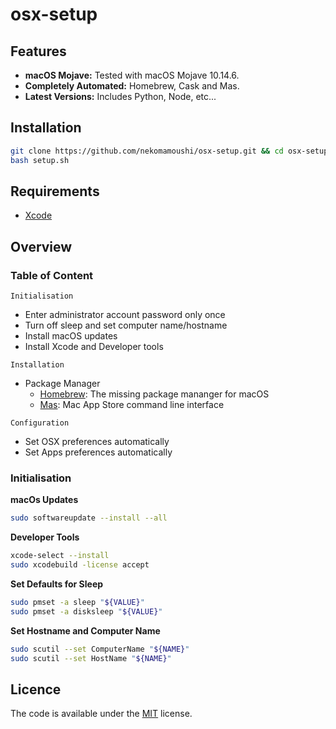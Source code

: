 # osx-setup

## Features

- **macOS Mojave:** Tested with macOS Mojave 10.14.6.
- **Completely Automated:** Homebrew, Cask and Mas.
- **Latest Versions:** Includes Python, Node, etc...

## Installation

```bash
git clone https://github.com/nekomamoushi/osx-setup.git && cd osx-setup
bash setup.sh
```

## Requirements

- [Xcode](https://apps.apple.com/fr/app/xcode/id497799835?mt=12)

## Overview 

### Table of Content

`Initialisation`

* Enter administrator account password only once
* Turn off sleep and set computer name/hostname
* Install macOS updates
* Install Xcode and Developer tools 

`Installation`

* Package Manager
  * [Homebrew](https://brew.sh/): The missing package mananger for macOS
  * [Mas](https://github.com/mas-cli/mas): Mac App Store command line interface

`Configuration`

- Set OSX preferences automatically
- Set Apps preferences automatically

### Initialisation

**macOs Updates**

```bash
sudo softwareupdate --install --all
```

**Developer Tools**

```bash
xcode-select --install
sudo xcodebuild -license accept
```

**Set Defaults for Sleep**

```bash
sudo pmset -a sleep "${VALUE}"
sudo pmset -a disksleep "${VALUE}"
```

**Set Hostname and Computer Name**

```bash
sudo scutil --set ComputerName "${NAME}"
sudo scutil --set HostName "${NAME}"
```

## Licence

The code is available under the [MIT](LICENSE) license.